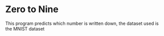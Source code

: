 # Zero to Nine

This program predicts which number is written down, the dataset used is the MNIST dataset
